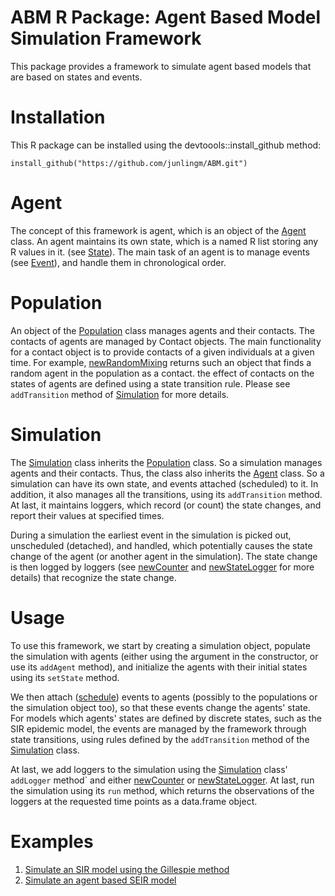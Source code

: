 # ABM R Package: Agent Based Model Simulation Framework

This package provides a framework to simulate agent based models that are
based on states and events.

# Installation

This R package can be installed using the devtoools::install_github method:
```
install_github("https://github.com/junlingm/ABM.git")
```

# Agent
The concept of this framework is agent, which is an object of the [Agent](https://github.com/junlingm/ABM/wiki/Agent)
class. An agent maintains its own state, which is a named R list storing any
R values in it. (see [State](https://github.com/junlingm/ABM/wiki/State)). The main task of an agent is to manage events
(see [Event](https://github.com/junlingm/ABM/wiki/Event)), and handle them in chronological order.

# Population
An object of the [Population](https://github.com/junlingm/ABM/wiki/Population) class manages agents and their contacts. The
contacts of agents are managed by Contact objects. The main functionality for
a contact object is to provide contacts of a given individuals at a given
time. For example, [newRandomMixing](https://github.com/junlingm/ABM/wiki/newRandomMixing) returns such an object that finds a
random agent in the population as a contact. the effect of contacts on the
states of agents are defined using a state transition rule. Please see
```addTransition``` method of [Simulation](https://github.com/junlingm/ABM/wiki/Simulation) for more details.

# Simulation
The [Simulation](https://github.com/junlingm/ABM/wiki/Simulation) class inherits the [Population](https://github.com/junlingm/ABM/wiki/Population) class. So a simulation
manages agents and their contacts. Thus, the class also inherits the [Agent](https://github.com/junlingm/ABM/wiki/Agent)
class. So a simulation can have its own state, and events attached
(scheduled) to it. In addition, it also manages all the transitions, using
its ```addTransition``` method. At last, it maintains loggers, which record
(or count) the state changes, and report their values at specified times.

During a simulation the earliest event in the simulation is picked out,
unscheduled (detached), and handled, which potentially causes the state
change of the agent (or another agent in the simulation). The state change is
then logged by loggers (see [newCounter](https://github.com/junlingm/ABM/wiki/newCounter) and
[newStateLogger](https://github.com/junlingm/ABM/wiki/newStateLogger) for more details) that recognize the state
change.

# Usage
To use this framework, we start by creating a simulation
object, populate the simulation with agents (either using the argument in
the constructor, or use its ```addAgent``` method), and
initialize the agents with their initial states using its ```setState``` method.

We then attach ([schedule](https://github.com/junlingm/ABM/wiki/schedule)) events to agents (possibly to the populations or
the simulation object too), so that these events change the agents' state.
For models which agents' states are defined by discrete states, such as the
SIR epidemic model, the events are managed by the framework through state
transitions, using rules defined by the ```addTransition``` method of
the [Simulation](https://github.com/junlingm/ABM/wiki/Simulation) class.

At last, we add loggers to the simulation using
the [Simulation](https://github.com/junlingm/ABM/wiki/Simulation) class' ```addLogger``` method` and either [newCounter](https://github.com/junlingm/ABM/wiki/newCounter) or
[newStateLogger](https://github.com/junlingm/ABM/wiki/newStateLogger). At last, run the simulation using
its ```run``` method, which returns the observations of the loggers
at the requested time points as a data.frame object.

# Examples
  1. [Simulate an SIR model using the Gillespie method](https://github.com/junlingm/ABM/wiki/Gillespie-SIR)
  2. [Simulate an agent based SEIR model](https://github.com/junlingm/ABM/wiki/Agent-SIR)
